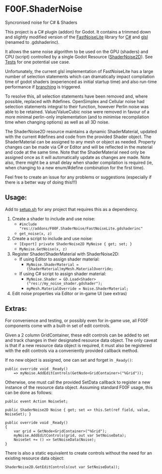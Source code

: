 # F00F.ShaderNoise
Syncronised noise for C# & Shaders

This project is a C# plugin (addon) for Godot.  It contains a trimmed down and slightly modified version of the [FastNoiseLite](https://github.com/Auburn/FastNoiseLite) library for [C#](https://github.com/Auburn/FastNoiseLite/blob/master/CSharp/FastNoiseLite.cs) and [glsl](https://github.com/Auburn/FastNoiseLite/blob/master/GLSL/FastNoiseLite.glsl) (renamed to .gdshaderinc).

It allows the same noise algorithm to be used on the GPU (shaders) and CPU (script) controlled by a single Godot Resource ([ShaderNoise2D](addons/GodotSharp.ShaderNoise/ShaderNoise2D.cs)).  See [Tests](Tests) for one potential use case.

Unfortunately, the current glsl implementation of FastNoiseLite has a large number of selection statements which can dramatically impact compilation time of godot shaders (experienced as initial startup time) and also run-time performance if [branching](https://shader-tutorial.dev/advanced/branching) is triggered.

To resolve this, all selection statements have been removed and, where possible, replaced with #defines.  OpenSimplex and Cellular noise had selection statements integral to their function, however Perlin noise was able to be retained.  Value/ValueCubic noise were removed in favour of a more minimal perlin-only implementation (and to minimise recompilation time when changing options) as well as all 3D noise.

The ShaderNoise2D resource maintains a dynamic ShaderMaterial, updated with the current #defines and code from the provided Shader object.  The ShaderMaterial can be assigned to any mesh or object as needed.  Property changes can be made via C# or Editor and will be reflected in the material and code at the same time.  Note that the ShaderMaterial need only be assigned once as it will automatically update as changes are made.  Note also, there might be a small delay when shader compilation is required (ie, when changing to a new enum/#define combination for the first time).

Feel free to create an issue for any problems or suggestions (especially if there is a better way of doing this!!!)

## Usage:
Add to [setup.sh](addons/setup.sh) for any project that requires this as a dependency.

1. Create a shader to include and use noise:
   - `#include "res://addons/F00F.ShaderNoise/FastNoiseLite.gdshaderinc"`
   - `get_noise(x, z)`
2. Create a script to include and use noise:
   - `[Export] private ShaderNoise2D MyNoise { get; set; }`
   - `MyNoise.GetNoise(x, z)`
3. Register Shader/ShaderMaterial with ShaderNoise2D:
   - If using Editor to assign shader material:
     - `MyNoise.ShaderMaterial = (ShaderMaterial)myMesh.MaterialOverride;`
   - If using C# script to assign shader material:
     - `MyNoise.Shader = GD.Load<Shader>("res://my_noise_shader.gdshader");`
     - `myMesh.MaterialOverride = Noise.ShaderMaterial;`
4. Edit noise properties via Editor or in-game UI (see extras)

## Extras:
For convenience and testing, or possibly even for in-game use, all F00F components come with a built-in set of edit controls.

Given a 2 column GridContainer, these edit controls can be added to set and track changes in their designated resource data object.
The only caveat is that if a new resource data object is required, it must also be registered with the edit controls via a conveniently provided callback method.

If no new object is assigned, one can set and forget in `_Ready()`:
```
public override void _Ready()
    => myNoise.AddEditControls(GetNode<GridContainer>("%Grid"));
```

Otherwise, one must call the provided SetData callback to register a new instance of the resource data object.
Assuming standard F00F usage, this can be done as follows:
```
public event Action NoiseSet;

public ShaderNoise2D Noise { get; set => this.Set(ref field, value, NoiseSet); }

public override void _Ready()
{
    var grid = GetNode<GridContainer>("%Grid");
    myNoise.AddEditControls(grid, out var SetNoiseData);
    NoiseSet += () => SetNoiseData(Noise);
}
```

There is also a static equivalent to create controls without the need for an existing resource data object:
```
ShaderNoise2D.GetEditControls(out var SetNoiseData));
```
